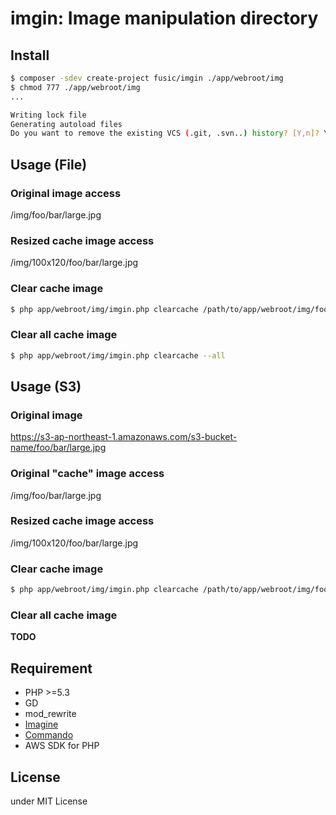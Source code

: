 # imgin: Image manipulation directory

## Install

```sh
$ composer -sdev create-project fusic/imgin ./app/webroot/img
$ chmod 777 ./app/webroot/img
...

Writing lock file
Generating autoload files
Do you want to remove the existing VCS (.git, .svn..) history? [Y,n]? Y
```

## Usage (File)

### Original image access

/img/foo/bar/large.jpg

### Resized cache image access

/img/100x120/foo/bar/large.jpg

### Clear cache image

```sh
$ php app/webroot/img/imgin.php clearcache /path/to/app/webroot/img/foo/bar/large.jpg
```

### Clear all cache image

```sh
$ php app/webroot/img/imgin.php clearcache --all
```

## Usage (S3)

### Original image

https://s3-ap-northeast-1.amazonaws.com/s3-bucket-name/foo/bar/large.jpg

### Original "cache" image access

/img/foo/bar/large.jpg

### Resized cache image access

/img/100x120/foo/bar/large.jpg

### Clear cache image

```sh
$ php app/webroot/img/imgin.php clearcache /path/to/app/webroot/img/foo/bar/large.jpg
```

### Clear all cache image

**TODO**

## Requirement

- PHP >=5.3
- GD
- mod_rewrite
- [Imagine](http://imagine.readthedocs.org/en/latest/)
- [Commando](https://github.com/nategood/commando)
- AWS SDK for PHP

## License

under MIT License
